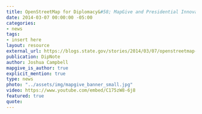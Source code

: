 ```yaml
---
title: OpenStreetMap for Diplomacy&#58; MapGive and Presidential Innovation Fellow
date: 2014-03-07 00:00:00 -05:00
categories:
- news
tags:
- insert here
layout: resource
external_url: https://blogs.state.gov/stories/2014/03/07/openstreetmap-diplomacy-mapgive-and-presidential-innovation-fellow
publication: DipNote
author: Joshua Campbell
mapgive_is_author: true
explicit_mention: true
type: news
photo: "../assets/img/mapgive_banner_small.jpg"
video: https://www.youtube.com/embed/C175zW8-6j8
featured: true
quote: 
---
```


